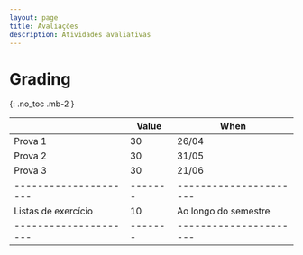 ```yaml
---
layout: page
title: Avaliações
description: Atividades avaliativas
---
```


# Grading

{: .no_toc .mb-2 }

|                     | Value | When                 |
|---------------------|-------|----------------------|
| Prova 1             | 30    | 26/04                |
| Prova 2             | 30    | 31/05                |
| Prova 3             | 30    | 21/06                |
|---------------------|-------|----------------------|
| Listas de exercício | 10    | Ao longo do semestre |
|---------------------|-------|----------------------|
